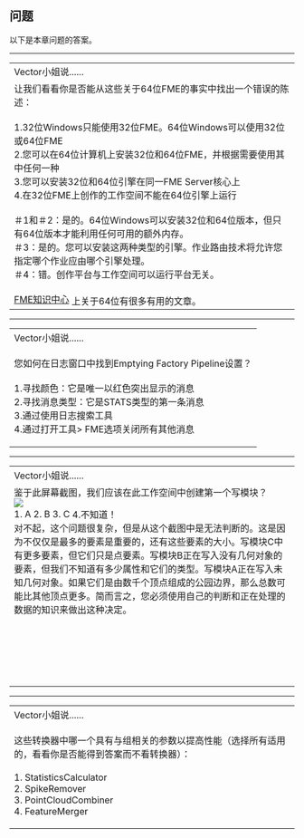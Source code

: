   <div id="readme" class="readme blob instapaper_body">
    <article class="markdown-body entry-content" itemprop="text"><h1><a id="user-content-questions" class="anchor" aria-hidden="true" href="https://github.com/safesoftware/FMETraining/blob/Desktop-Advanced-2018/DesktopAdvanced2WorkspaceDesign/2.22.QuestionAnswers.md#questions"></a><font style="vertical-align: inherit;"><font style="vertical-align: inherit;">问题</font></font></h1>
<p><font style="vertical-align: inherit;"><font style="vertical-align: inherit;">以下是本章问题的答案。</font></font></p>
<hr>

<table>
<tbody><tr>
<td>
<i></i><font style="vertical-align: inherit;"><font style="vertical-align: inherit;">
Vector小姐说......
</font></font></td>
</tr>
<tr>
<td><font style="vertical-align: inherit;"><font style="vertical-align: inherit;">
让我们看看你是否能从这些关于64位FME的事实中找出一个错误的陈述：
 </font></font><br><br><font style="vertical-align: inherit;"><font style="vertical-align: inherit;">1.32位Windows只能使用32位FME。64位Windows可以使用32位或64位FME
 </font></font><br><font style="vertical-align: inherit;"><font style="vertical-align: inherit;">2.您可以在64位计算机上安装32位和64位FME，并根据需要使用其中任何一种
 </font></font><br><font style="vertical-align: inherit;"><font style="vertical-align: inherit;">
 3.您可以安装32位和64位引擎在同一FME Server核心上
 </font></font><br><font style="vertical-align: inherit;"><font style="vertical-align: inherit;">
 4.在32位FME上创作的工作空间不能在64位引擎上运行 
 </font></font><br><br><font style="vertical-align: inherit;"><font style="vertical-align: inherit;">＃1和＃2：是的。64位Windows可以安装32位和64位版本，但只有64位版本才能利用任何可用的额外内存。
</font></font><br><font style="vertical-align: inherit;"><font style="vertical-align: inherit;">
＃3：是的。您可以安装这两种类型的引擎。作业路由技术将允许您指定哪个作业应由哪个引擎处理。
</font></font><br><font style="vertical-align: inherit;"><font style="vertical-align: inherit;">
＃4：错。创作平台与工作空间可以运行平台无关。
</font></font><br><br><a href="https://knowledge.safe.com/topics/32-bit%20%2064-bit.html" rel="nofollow"><font style="vertical-align: inherit;"><font style="vertical-align: inherit;">FME知识中心</font></font></a><font style="vertical-align: inherit;"><font style="vertical-align: inherit;"> 上关于64位有很多有用的文章。
</font></font></td>
</tr>
</tbody></table>
<hr>

<table>
<tbody><tr>
<td>
<i></i><font style="vertical-align: inherit;"><font style="vertical-align: inherit;">
Vector小姐说......
</font></font></td>
</tr>
<tr>
<td><font style="vertical-align: inherit;"><font style="vertical-align: inherit;">

您如何在日志窗口中找到Emptying Factory Pipeline设置？
</font></font><br><br><font style="vertical-align: inherit;"><font style="vertical-align: inherit;">
1.寻找颜色：它是唯一以红色突出显示的消息
 </font></font><br><font style="vertical-align: inherit;"><font style="vertical-align: inherit;">
 2.寻找消息类型：它是STATS类型的第一条消息
 </font></font><br><font style="vertical-align: inherit;"><font style="vertical-align: inherit;">
 3.通过使用日志搜索工具
 </font></font><br><font style="vertical-align: inherit;"><font style="vertical-align: inherit;">
 4.通过打开工具&gt; FME选项关闭所有其他消息

</font></font></td>
</tr>
</tbody></table>
<hr>

<table>
<tbody><tr>
<td>
<i></i><font style="vertical-align: inherit;"><font style="vertical-align: inherit;">
Vector小姐说......
</font></font></td>
</tr>
<tr>
<td><font style="vertical-align: inherit;"><font style="vertical-align: inherit;">
鉴于此屏幕截图，我们应该在此工作空间中创建第一个写模块？
</font></font><br><a target="_blank" href="https://github.com/safesoftware/FMETraining/blob/Desktop-Advanced-2018/DesktopAdvanced2WorkspaceDesign/Images/Img2.027.WriterPerformanceQuestion.png"><img src="./Images/Img2.027.WriterPerformanceQuestion.png" style="max-width:100%;"></a><br>
<font style="vertical-align: inherit;">1. A
 </font><font style="vertical-align: inherit;">2. B
 </font><font style="vertical-align: inherit;">3. C
 </font><font style="vertical-align: inherit;">4.不知道！
</font>
<br><font style="vertical-align: inherit;">对不起，这个问题很复杂，但是从这个截图中是无法判断的。</font><font style="vertical-align: inherit;">这是因为不仅仅是最多的要素是重要的，还有这些要素的大小。</font><font style="vertical-align: inherit;">写模块C中有更多要素，但它们只是点要素。</font><font style="vertical-align: inherit;">写模块B正在写入没有几何对象的要素，但我们不知道有多少属性和它们的类型。</font><font style="vertical-align: inherit;">写模块A正在写入未知几何对象。</font><font style="vertical-align: inherit;">如果它们是由数千个顶点组成的公园边界，那么总数可能比其他顶点更多。</font><font style="vertical-align: inherit;">简而言之，您必须使用自己的判断和正在处理的数据的知识来做出这种决定。 
</font>
<br><br><font style="vertical-align: inherit;"></font><br><font style="vertical-align: inherit;"></font><br><font style="vertical-align: inherit;"></font><br><font style="vertical-align: inherit;"></font><br><br><font style="vertical-align: inherit;"></font></td>
</tr>
</tbody></table>
<hr>

<table>
<tbody><tr>
<td>
<i></i><font style="vertical-align: inherit;"><font style="vertical-align: inherit;">
Vector小姐说......
</font></font></td>
</tr>
<tr>
<td><font style="vertical-align: inherit;"><font style="vertical-align: inherit;">

这些转换器中哪一个具有与组相关的参数以提高性能（选择所有适用的，看看你是否能得到答案而不看转换器）： 
 </font></font><br><br><font style="vertical-align: inherit;"><font style="vertical-align: inherit;">1. StatisticsCalculator
 </font></font><br><font style="vertical-align: inherit;"><font style="vertical-align: inherit;">2. SpikeRemover
 </font></font><br><font style="vertical-align: inherit;"><font style="vertical-align: inherit;">3. PointCloudCombiner
 </font></font><br><font style="vertical-align: inherit;"><font style="vertical-align: inherit;">4. FeatureMerger

</font></font></td>
</tr>
</tbody></table>
</article>
  </div>
</body></html>
